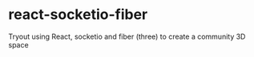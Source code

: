 # react-socketio-fiber
 Tryout using React, socketio and fiber (three) to create a community 3D space

